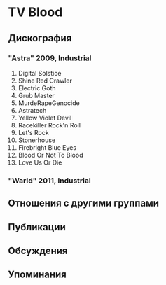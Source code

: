 # TV Blood



## Дискография

### "Astra" 2009, Industrial

01. Digital Solstice
02. Shine Red Crawler
03. Electric Goth
04. Grub Master
05. MurdeRapeGenocide
06. Astratech
07. Yellow Violet Devil
08. Racekiller Rock'n'Roll
09. Let's Rock
10. Stonerhouse
11. Firebright Blue Eyes
12. Blood Or Not To Blood
13. Love Us Or Die

### "Warld" 2011, Industrial




## Отношения с другими группами


## Публикации


## Обсуждения


## Упоминания

